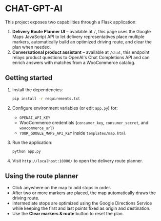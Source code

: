 # CHAT-GPT-AI

This project exposes two capabilities through a Flask application:

1. **Delivery Route Planner UI** – available at `/`, this page uses the Google Maps JavaScript
   API to let delivery representatives place multiple markers, automatically build an optimized
   driving route, and clear the plan when needed.
2. **Conversational product assistant** – available at `/chat`, this endpoint relays product
   questions to OpenAI's Chat Completions API and can enrich answers with matches from a
   WooCommerce catalog.

## Getting started

1. Install the dependencies:

   ```bash
   pip install -r requirements.txt
   ```

2. Configure environment variables (or edit `app.py`) for:
   - `OPENAI_API_KEY`
   - WooCommerce credentials (`consumer_key`, `consumer_secret`, and `woocommerce_url`)
   - `YOUR_GOOGLE_MAPS_API_KEY` inside `templates/map.html`

3. Run the application:

   ```bash
   python app.py
   ```

4. Visit `http://localhost:10000/` to open the delivery route planner.

## Using the route planner

- Click anywhere on the map to add stops in order.
- After two or more markers are placed, the map automatically draws the driving route.
- Intermediate stops are optimized using the Google Directions Service while keeping the first
  and last points fixed as origin and destination.
- Use the **Clear markers & route** button to reset the plan.
